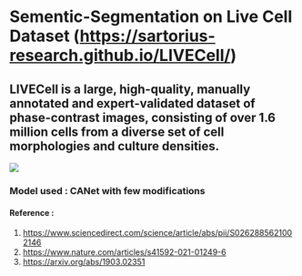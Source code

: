 # Sementic-Segmentation on Live Cell Dataset (https://sartorius-research.github.io/LIVECell/)

## LIVECell is a large, high-quality, manually annotated and expert-validated dataset of phase-contrast images, consisting of over 1.6 million cells from a diverse set of cell morphologies and culture densities.
![](https://production-media.paperswithcode.com/datasets/cell-example.png)
### Model used : CANet with few modifications
#### Reference :
  1. https://www.sciencedirect.com/science/article/abs/pii/S0262885621002146
  2. https://www.nature.com/articles/s41592-021-01249-6
  3. https://arxiv.org/abs/1903.02351

